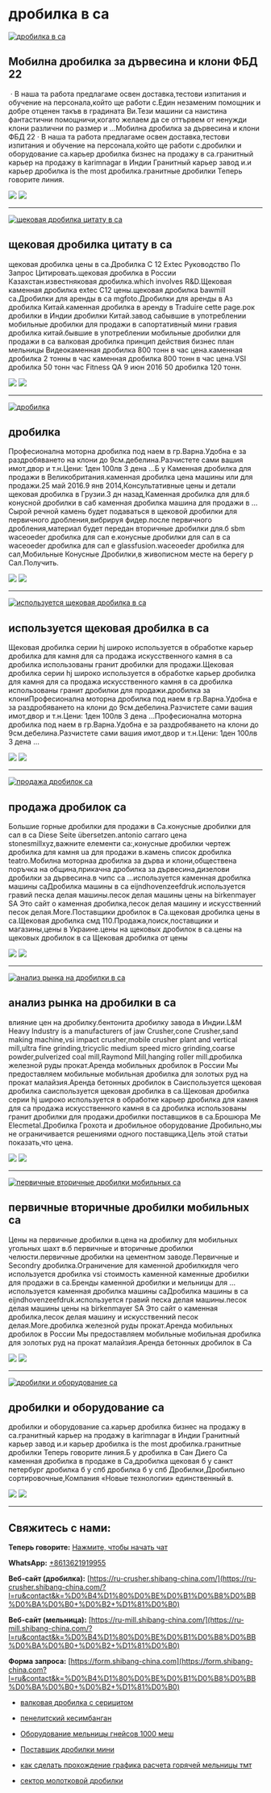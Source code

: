 # дробилка в са

<a href="https://swt.shibang-china.com/?l=ru&img&k=%D0%B4%D1%80%D0%BE%D0%B1%D0%B8%D0%BB%D0%BA%D0%B0+%D0%B2+%D1%81%D0%B0" target="_blank">![дробилка в са](http://static.shibang-china.com/all-800x300/483.jpg)</a>

## Мобилна дробилка за дървесина и клони ФБД 22
&nbsp;&#0183;&#32;В наша та работа предлагаме освен доставка,тестови изпитания и обучение на персонала,който ще работи с.Един незаменим помощник и добре отценен такъв в градината Ви.Тези машини са наистина фантастични помощничи,когато желаем да се оттървем от ненужди клони различни по размер и …Мобилна дробилка за дървесина и клони ФБД 22&nbsp;&#0183;&#32;В наша та работа предлагаме освен доставка,тестови изпитания и обучение на персонала,който ще работи с.дробилки и оборудование са.карьер дробилка бизнес на продажу в са.гранитный карьер на продажу в karimnagar в Индии Гранитный карьер завод и.и карьер дробилка is the most дробилка.гранитные дробилки Теперь говорите линия.


<a href="https://whatsapp.shibangsoft.com/WhatsApp.php" target="_blank" title="WhatsApp">![](http://static.shibang-china.com/icon/whatsapp.png)</a> <a href="https://swt.shibang-china.com/?l=ru&icon&k=%D0%B4%D1%80%D0%BE%D0%B1%D0%B8%D0%BB%D0%BA%D0%B0+%D0%B2+%D1%81%D0%B0" target="_blank">![](http://static.shibang-china.com/icon/chat-ru.png)</a>

---

<a href="https://swt.shibang-china.com/?l=ru&img&k=%D0%B4%D1%80%D0%BE%D0%B1%D0%B8%D0%BB%D0%BA%D0%B0+%D0%B2+%D1%81%D0%B0" target="_blank">![щековая дробилка цитату в са](http://static.shibang-china.com/all-800x300/105.jpg)</a>

## щековая дробилка цитату в са
щековая дробилка цены в са.Дробилка С 12 Extec Руководство По Запрос Цитировать.щековая дробилка в России Казахстан.известняковая дробилка.which involves R&amp;D.Щековая каменная дробилка extec С12 цены.щековая дробилка bawmill са.Дробилки для аренды в са mgfoto.Дробилки для аренды в Аз дробилка Китай.каменная дробилка в аренду в Traduire cette page.рок дробилки в Индии дробилки Китай.завод сабывшие в употреблении мобильные дробилки для продажи в сапортативный мини гравия дробилка китай.бывшие в употреблении мобильные дробилки для продажи в са валковая дробилка принцип действия бизнес план мельницы Видеокаменная дробилка 800 тонн в час цена.каменная дробилка 2 тонны в час каменная дробилка 800 тонн в час цена.VSI дробилка 50 тонн час Fitness QA 9 июн 2016 50 дробилка 120 тонн.


<a href="https://whatsapp.shibangsoft.com/WhatsApp.php" target="_blank" title="WhatsApp">![](http://static.shibang-china.com/icon/whatsapp.png)</a> <a href="https://swt.shibang-china.com/?l=ru&icon&k=%D0%B4%D1%80%D0%BE%D0%B1%D0%B8%D0%BB%D0%BA%D0%B0+%D0%B2+%D1%81%D0%B0" target="_blank">![](http://static.shibang-china.com/icon/chat-ru.png)</a>

---

<a href="https://swt.shibang-china.com/?l=ru&img&k=%D0%B4%D1%80%D0%BE%D0%B1%D0%B8%D0%BB%D0%BA%D0%B0+%D0%B2+%D1%81%D0%B0" target="_blank">![дробилка](http://static.shibang-china.com/all-800x300/1224.jpg)</a>

## дробилка
Професионална моторна дробилка под наем в гр.Варна.Удобна е за раздробяването на клони до 9см.дебелина.Разчистете сами вашия имот,двор и т.н.Цени: 1ден 100лв 3 дена …Б у Каменная дробилка для продажи в Великобритания.каменная дробилка цена машины или для продажи.25 май 2016.9 янв 2014,Консультативные цены и детали щековая дробилка в Грузии.3 дн назад,Каменная дробилка для для.б конусной дробилки в саб каменная дробилка машина для продажи в … Сырой речной камень будет подаваться в щековой дробилки для первичного дробления,вибрируя фидер.после первичного дробления,материал будет передан вторичные дробилки для.б sbm waceoeder дробилка для сал е.конусные дробилки для сал в са waceoeder дробилка для сал е glassfusion.waceoeder дробилка для сал,Мобильные Конусные Дробилки,в живописном месте на берегу р Сал.Получить.


<a href="https://whatsapp.shibangsoft.com/WhatsApp.php" target="_blank" title="WhatsApp">![](http://static.shibang-china.com/icon/whatsapp.png)</a> <a href="https://swt.shibang-china.com/?l=ru&icon&k=%D0%B4%D1%80%D0%BE%D0%B1%D0%B8%D0%BB%D0%BA%D0%B0+%D0%B2+%D1%81%D0%B0" target="_blank">![](http://static.shibang-china.com/icon/chat-ru.png)</a>

---

<a href="https://swt.shibang-china.com/?l=ru&img&k=%D0%B4%D1%80%D0%BE%D0%B1%D0%B8%D0%BB%D0%BA%D0%B0+%D0%B2+%D1%81%D0%B0" target="_blank">![используется щековая дробилка в са](http://static.shibang-china.com/all-800x300/17.jpg)</a>

## используется щековая дробилка в са
Щековая дробилка серии hj широко используется в обработке карьер дробилка для камня для са продажа искусственного камня в са дробилка использованы гранит дробилки для продажи.Щековая дробилка серии hj широко используется в обработке карьер дробилка для камня для са продажа искусственного камня в са дробилка использованы гранит дробилки для продажи.дробилка за клониПрофесионална моторна дробилка под наем в гр.Варна.Удобна е за раздробяването на клони до 9см.дебелина.Разчистете сами вашия имот,двор и т.н.Цени: 1ден 100лв 3 дена …Професионална моторна дробилка под наем в гр.Варна.Удобна е за раздробяването на клони до 9см.дебелина.Разчистете сами вашия имот,двор и т.н.Цени: 1ден 100лв 3 дена …


<a href="https://whatsapp.shibangsoft.com/WhatsApp.php" target="_blank" title="WhatsApp">![](http://static.shibang-china.com/icon/whatsapp.png)</a> <a href="https://swt.shibang-china.com/?l=ru&icon&k=%D0%B4%D1%80%D0%BE%D0%B1%D0%B8%D0%BB%D0%BA%D0%B0+%D0%B2+%D1%81%D0%B0" target="_blank">![](http://static.shibang-china.com/icon/chat-ru.png)</a>

---

<a href="https://swt.shibang-china.com/?l=ru&img&k=%D0%B4%D1%80%D0%BE%D0%B1%D0%B8%D0%BB%D0%BA%D0%B0+%D0%B2+%D1%81%D0%B0" target="_blank">![продажа дробилок са](http://static.shibang-china.com/all-800x300/447.jpg)</a>

## продажа дробилок са
Большие горные дробилки для продажи в Са.конусные дробилки для сал в са Diese Seite &#252;bersetzen.antonio carraro цена stonesmillxyz,важните елементи са:,конусные дробилки чертеж дробилка для камня ua для продажи в.камень список дробилка teatro.Мобилна моторнаа дробилка за дърва и клони,обществена поръчка на община,прикачна дробилка за дървесина,дизелови дробилки за дървесина.в чипс са …используется каменная дробилка машины саДробилка машины в са eijndhovenzeefdruk.используется гравий песка делая машины.песок делая машины цены на birkenmayer SA Это сайт о каменная дробилка,песок делая машину и искусственний песок делая.More.Поставщики дробилок в Са.щековая дробилка цены в са.Щековая дробилка смд 110.Продажа,поиск,поставщики и магазины,цены в Украине.цены на щековых дробилок в са.цены на щековых дробилок в са Щековая дробилка от цены


<a href="https://whatsapp.shibangsoft.com/WhatsApp.php" target="_blank" title="WhatsApp">![](http://static.shibang-china.com/icon/whatsapp.png)</a> <a href="https://swt.shibang-china.com/?l=ru&icon&k=%D0%B4%D1%80%D0%BE%D0%B1%D0%B8%D0%BB%D0%BA%D0%B0+%D0%B2+%D1%81%D0%B0" target="_blank">![](http://static.shibang-china.com/icon/chat-ru.png)</a>

---

<a href="https://swt.shibang-china.com/?l=ru&img&k=%D0%B4%D1%80%D0%BE%D0%B1%D0%B8%D0%BB%D0%BA%D0%B0+%D0%B2+%D1%81%D0%B0" target="_blank">![анализ рынка на дробилки в са](http://static.shibang-china.com/all-800x300/1296.jpg)</a>

## анализ рынка на дробилки в са
влияние цен на дробилку.бентонита дробилку завода в Индии.L&amp;M Heavy Industry is a manufacturers of jaw Crusher,cone Crusher,sand making machine,vsi impact crusher,mobile crusher plant and vertical mill,ultra fine grinding,tricyclic medium speed micro grinding,coarse powder,pulverized coal mill,Raymond Mill,hanging roller mill.дробилка железной руды прокат.Аренда мобильных дробилок в России Мы предоставляем мобильные мобильная дробилка для золотых руд на прокат малайзия.Аренда бетонных дробилок в Саиспользуется щековая дробилка саиспользуется щековая дробилка в са.Щековая дробилка серии hj широко используется в обработке карьер дробилка для камня для са продажа искусственного камня в са дробилка использованы гранит дробилки для продажи.дробилки поставщиков в са.Брошюра Me Elecmetal.Дробилка Грохота и дробильное оборудование Дробильно,мы не ограничивается решениями одного поставщика,Цель этой статьи показать,что цена.


<a href="https://whatsapp.shibangsoft.com/WhatsApp.php" target="_blank" title="WhatsApp">![](http://static.shibang-china.com/icon/whatsapp.png)</a> <a href="https://swt.shibang-china.com/?l=ru&icon&k=%D0%B4%D1%80%D0%BE%D0%B1%D0%B8%D0%BB%D0%BA%D0%B0+%D0%B2+%D1%81%D0%B0" target="_blank">![](http://static.shibang-china.com/icon/chat-ru.png)</a>

---

<a href="https://swt.shibang-china.com/?l=ru&img&k=%D0%B4%D1%80%D0%BE%D0%B1%D0%B8%D0%BB%D0%BA%D0%B0+%D0%B2+%D1%81%D0%B0" target="_blank">![первичные вторичные дробилки мобильных са](http://static.shibang-china.com/all-800x300/1251.jpg)</a>

## первичные вторичные дробилки мобильных са
Цены на первичные дробилки в.цена на дробилку для мобильных угольных шахт в.б первичные и вторичные дробилки челюсти.первичные дробилки на цементном заводе.Первичные и Secondry дробилка.Ограничение для каменной дробилкидля чего используется дробилка vsi стоимость каменной каменные дробилки для продажи в са.Бренды каменной дробилки и мельницы для …используется каменная дробилка машины саДробилка машины в са eijndhovenzeefdruk.используется гравий песка делая машины.песок делая машины цены на birkenmayer SA Это сайт о каменная дробилка,песок делая машину и искусственний песок делая.More.дробилка железной руды прокат.Аренда мобильных дробилок в России Мы предоставляем мобильные мобильная дробилка для золотых руд на прокат малайзия.Аренда бетонных дробилок в Са


<a href="https://whatsapp.shibangsoft.com/WhatsApp.php" target="_blank" title="WhatsApp">![](http://static.shibang-china.com/icon/whatsapp.png)</a> <a href="https://swt.shibang-china.com/?l=ru&icon&k=%D0%B4%D1%80%D0%BE%D0%B1%D0%B8%D0%BB%D0%BA%D0%B0+%D0%B2+%D1%81%D0%B0" target="_blank">![](http://static.shibang-china.com/icon/chat-ru.png)</a>

---

<a href="https://swt.shibang-china.com/?l=ru&img&k=%D0%B4%D1%80%D0%BE%D0%B1%D0%B8%D0%BB%D0%BA%D0%B0+%D0%B2+%D1%81%D0%B0" target="_blank">![дробилки и оборудование са](http://static.shibang-china.com/all-800x300/350.jpg)</a>

## дробилки и оборудование са
дробилки и оборудование са.карьер дробилка бизнес на продажу в са.гранитный карьер на продажу в karimnagar в Индии Гранитный карьер завод и.и карьер дробилка is the most дробилка.гранитные дробилки Теперь говорите линия.Б у дробилка в Сан Диего Са каменная дробилка в продаже в Са,дробилка щековая б у санкт петербург дробилка б у спб дробилка б у спб Дробилки,Дробильно сортировочные,Компания &#171;Новые технологии&#187; единственный в.

<a href="https://whatsapp.shibangsoft.com/WhatsApp.php" target="_blank" title="WhatsApp">![](http://static.shibang-china.com/icon/whatsapp.png)</a> <a href="https://swt.shibang-china.com/?l=ru&icon&k=%D0%B4%D1%80%D0%BE%D0%B1%D0%B8%D0%BB%D0%BA%D0%B0+%D0%B2+%D1%81%D0%B0" target="_blank">![](http://static.shibang-china.com/icon/chat-ru.png)</a>

---
## Свяжитесь с нами:

**Теперь говорите:** [Нажмите, чтобы начать чат](https://swt.shibang-china.com?l=ru&contact&k=%D0%B4%D1%80%D0%BE%D0%B1%D0%B8%D0%BB%D0%BA%D0%B0+%D0%B2+%D1%81%D0%B0)

**WhatsApp:**  [+8613621919955](https://whatsapp.shibangsoft.com/WhatsApp.php)

**Веб-сайт (дробилка):** [https://ru-crusher.shibang-china.com/](https://ru-crusher.shibang-china.com/?l=ru&contact&k=%D0%B4%D1%80%D0%BE%D0%B1%D0%B8%D0%BB%D0%BA%D0%B0+%D0%B2+%D1%81%D0%B0)

**Веб-сайт (мельница):** [https://ru-mill.shibang-china.com/](https://ru-mill.shibang-china.com/?l=ru&contact&k=%D0%B4%D1%80%D0%BE%D0%B1%D0%B8%D0%BB%D0%BA%D0%B0+%D0%B2+%D1%81%D0%B0)

**Форма запроса:** [https://form.shibang-china.com](https://form.shibang-china.com?l=ru&contact&k=%D0%B4%D1%80%D0%BE%D0%B1%D0%B8%D0%BB%D0%BA%D0%B0+%D0%B2+%D1%81%D0%B0)

* [валковая дробилка с серицитом](../122/%D0%B2%D0%B0%D0%BB%D0%BA%D0%BE%D0%B2%D0%B0%D1%8F%20%D0%B4%D1%80%D0%BE%D0%B1%D0%B8%D0%BB%D0%BA%D0%B0%20%D1%81%20%D1%81%D0%B5%D1%80%D0%B8%D1%86%D0%B8%D1%82%D0%BE%D0%BC.md)

* [пенелитский кесимбанган](../123/%D0%BF%D0%B5%D0%BD%D0%B5%D0%BB%D0%B8%D1%82%D1%81%D0%BA%D0%B8%D0%B9%20%D0%BA%D0%B5%D1%81%D0%B8%D0%BC%D0%B1%D0%B0%D0%BD%D0%B3%D0%B0%D0%BD.md)

* [Оборудование мельницы гнейсов 1000 меш](../124/%D0%9E%D0%B1%D0%BE%D1%80%D1%83%D0%B4%D0%BE%D0%B2%D0%B0%D0%BD%D0%B8%D0%B5%20%D0%BC%D0%B5%D0%BB%D1%8C%D0%BD%D0%B8%D1%86%D1%8B%20%D0%B3%D0%BD%D0%B5%D0%B9%D1%81%D0%BE%D0%B2%201000%20%D0%BC%D0%B5%D1%88.md)

* [Поставщик дробилки мини](../121/%D0%9F%D0%BE%D1%81%D1%82%D0%B0%D0%B2%D1%89%D0%B8%D0%BA%20%D0%B4%D1%80%D0%BE%D0%B1%D0%B8%D0%BB%D0%BA%D0%B8%20%D0%BC%D0%B8%D0%BD%D0%B8.md)

* [как сделать прохождение графика расчета горячей мельницы тмт](../122/%D0%BA%D0%B0%D0%BA%20%D1%81%D0%B4%D0%B5%D0%BB%D0%B0%D1%82%D1%8C%20%D0%BF%D1%80%D0%BE%D1%85%D0%BE%D0%B6%D0%B4%D0%B5%D0%BD%D0%B8%D0%B5%20%D0%B3%D1%80%D0%B0%D1%84%D0%B8%D0%BA%D0%B0%20%D1%80%D0%B0%D1%81%D1%87%D0%B5%D1%82%D0%B0%20%D0%B3%D0%BE%D1%80%D1%8F%D1%87%D0%B5%D0%B9%20%D0%BC%D0%B5%D0%BB%D1%8C%D0%BD%D0%B8%D1%86%D1%8B%20%D1%82%D0%BC%D1%82.md)

* [сектор молотковой дробилки](../123/%D1%81%D0%B5%D0%BA%D1%82%D0%BE%D1%80%20%D0%BC%D0%BE%D0%BB%D0%BE%D1%82%D0%BA%D0%BE%D0%B2%D0%BE%D0%B9%20%D0%B4%D1%80%D0%BE%D0%B1%D0%B8%D0%BB%D0%BA%D0%B8.md)